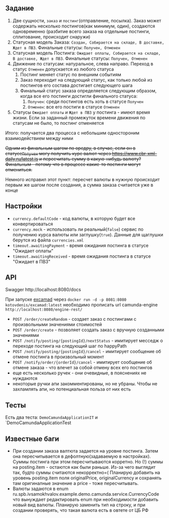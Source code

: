 ## Задание
1. Две сущности, `заказ` и `постинг`(отправление, посылка). Заказ может содержать несколько постингов(как минимум, один), создаются одновременно (разбитие всего заказа на отдельные постинги, сплитование, происходит снаружи)
2. Статусная модель Заказа: `Создан, Собирается на складе, В доставке, Ждет в ПВЗ`. Финальные статусы: `Получен, Отменен`
3. Статусная модель Постинга: `Ожидает оплаты, Собирается на складе, В доставке, Ждет в ПВЗ`. Финальные статусы: `Получен, Отменен`
4. Движение по статусам: натуральное, слева направо. Переход в статус `Отменен` допускается из любого статуса
   1. Постинг меняет статус по внешним событиям
   2. Заказ переходит на следующий статус, как только любой из постингов его состава достигает следующего шага
   3. Финальный статус заказа определяется следующим образом, когда все его постинги достигли финального статуса:
      1. `Получен`: среди постингов есть хоть в статусе `Получен`
      2. `Отменен`: все его постиги в статусе `Отменен`
5. Статусы `Ожидает оплаты` и `Ждет в ПВЗ` у постинга - имеют время жизни. Если за заданный промежуток времени движения по статусам не было, то постинг отменяется
   

Итого: получается два процесса с небольшим одностороним взаимодействием между ними


~~Одним из финальным шагом по оредру, в случае, если он в статусе`Получен` могу получить курс валют через https://www.cbr-xml-daily.ru/latest.js и пересчитать сумму в какую-нибудь валюту? Финальным - потому что в процессе какие-то постинги могут отмениться.~~

Немного исправил этот пункт: пересчет валюты в нужную происходит первым же шагом после создания, а сумма заказа считается уже в конце

## Настройки
 * `currency.defaultCode` - код валюты, в которую будет все конвертироваться
 * `currency.mock` - использовать ли реальный(`false`) сервис по получению курса валюты или заглушку(`true`). Данные для щаглушки берутся из файла `currencies.xml`  
 * `timeout.awaitingPayment` - время ожидания постинга в статусе "Ожидает оплаты"
 * `timeout.awaitingReceived` - время ожидания постинга в статусе "Ожидает в ПВЗ"

## API
Swagger http://localhost:8080/docs

При запуске [excamad](https://github.com/KotskinKotskin/camunda-excamad) через 
`docker run -d -p 8081:8080 kotovdenis/excamad:latest` необходимо прописать url camunda-engine `http://localhost:8080/engine-rest/` 

* `POST /order/createRandom` - создает заказ с постингами с произвольными значениями стоимостей
* `POST /order/create` - позволяет создать заказ с вручную созданными значениями
* `POST /notify/posting/{postingId}/nextStatus` - имитирует месседж о переходе постинга на следующий шаг по happyPath
* `POST /notify/posting/{postingId}/cancel` - имитирует сообщение об отмене постинга в произвольный момент
* `POST /notify/order/{orderId}/cancel` - имитирует сообщение об отмене заказа - что влечет за собой отмену всех его постингов
* еще есть несколько ручек - они очевидные, в пояснениях не нуждаются
* некоторые ручки апи закомментированы, но не убраны. Чтобы не захламлять апи, но потенциальная польза от них есть

## Тесты
Есть два теста: `DemoCamundaApplicationIT` и `DemoCamundaApplicationTest

## Известные баги
* При создании заказа валтюта задается на уровне постинга. Затем она пересчитывается в дефолтную(задаваемую в настройках). Суммы постинга при этом пересчитываются корретно.
Но (!) суммы на posting.item - остаются как были раньше. Из-за чего выглядит так, будто суммы считаются некорректно=(
Планирую добавить на уровень posting.item поля originalPrice, originalCurrency и сохранять там оригиналные значение а price - тоже пересчитывать.
* Валюты задаются в enum ru.spb.ivsamokhvalov.example.demo.camunda.service.CurrencyCode что вынуждает редактировать enum при необходимости добавить новый вид валюты.
Планирую заменить тип на строку, и при создании проверять, что такая валюта есть в овтете от ЦБ РФ

